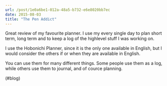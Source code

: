 ```yaml
---
url: /post/1e0a6be1-012a-48a5-b732-e6e8020bb7ec
date: 2015-08-03
title: "The Pen Addict"
---
```


Great review of my favourite planner. I use my every single day to plan short term, long term and to keep a log of the highlevel stuff I was working on.



I use the Hobonichi Planner, since it is the only one available in English, but I would consider the others if or when they are available in English.



You can use them for many different things. Some people use them as a log, while others use them to journal, and of cource planning.



(#blog)